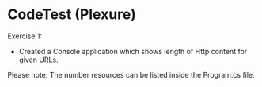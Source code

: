 # CodeTest (Plexure)


Exercise 1:

* Created a Console application which shows length of Http content for given URLs.

Please note: The number resources can be listed inside the Program.cs file.

